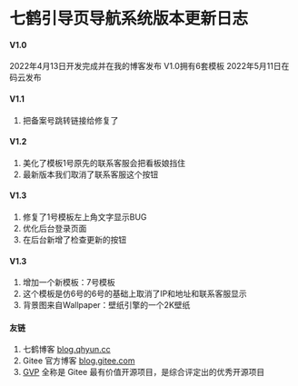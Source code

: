# 七鹤引导页导航系统版本更新日志

#### V1.0
2022年4月13日开发完成并在我的博客发布
V1.0拥有6套模板
2022年5月11日在码云发布


#### V1.1

1.  把备案号跳转链接给修复了

#### V1.2

1.  美化了模板1号原先的联系客服会把看板娘挡住
2.  最新版本我们取消了联系客服这个按钮

#### V1.3

1.  修复了1号模板左上角文字显示BUG
2.  优化后台登录页面
3.  在后台新增了检查更新的按钮

#### V1.3

1.  增加一个新模板：7号模板
2.  这个模板是仿6号的6号的基础上取消了IP和地址和联系客服显示
3.  背景图来自Wallpaper：壁纸引擎的一个2K壁纸

#### 友链
1.  七鹤博客 [blog.qhyun.cc](https://blog.qhyun.cc)
2.  Gitee 官方博客 [blog.gitee.com](https://blog.gitee.com)
4.  [GVP](https://gitee.com/gvp) 全称是 Gitee 最有价值开源项目，是综合评定出的优秀开源项目
